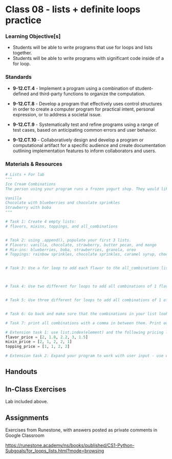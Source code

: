 # Class 08 - lists + definite loops practice

### Learning Objective[s]

* Students will be able to write programs that use for loops and lists together.   
* Students will be able to write programs with significant code inside of a for loop.

### Standards

* **9-12.CT.4** - Implement a program using a combination of student-defined and third-party functions to organize the computation.

* **9-12.CT.8** - Develop a program that effectively uses control structures in order to create a computer program for practical intent, personal expression, or to address a societal issue.

* **9-12.CT.9** - Systematically test and refine programs using a range of test cases, based on anticipating common errors and user behavior.

* **9-12.CT.10** - Collaboratively design and develop a program or computational artifact for a specific audience and create documentation outlining implementation features to inform collaborators and users.


### Materials & Resources

```python
# Lists + For lab
"""
Ice Cream Combinations
The person using your program runs a frozen yogurt shop. They would like to make a banner sharing how many combinations of frozen yogurt, mix-ins, and toppings are available. They hire you to write a program to find out all of the available combinations. Combinations look like this:

Vanilla
Chocolate with blueberries and chocolate sprinkles
Strawberry with boba
"""

# Task 1: Create 4 empty lists:
# flavors, mixins, toppings, and all_combinations


# Task 2: using .append(), populate your first 3 lists.
# Flavors: vanilla, chocolate, strawberry, butter pecan, and mango
# Mix-ins: blueberries, boba, strawberries, granola, oreo
# Toppings: rainbow sprinkles, chocolate sprinkles, caramel syrup, chocolate syrup


# Task 3: Use a for loop to add each flavor to the all_combinations list. 



# Task 4: Use two different for loops to add all combinations of 1 flavor and 1 mixin to the all_combinations list. 


# Task 5: Use three different for loops to add all combinations of 1 of each ingredient to the all_combinations list. 


# Task 6: Go back and make sure that the combinations in your list look good when printed. 

# Task 7: print all combinations with a comma in between them. Print out how many combinations there are.

# Extension task 1: use list.index(element) and the following pricing lists to add a price to each combination:
flavor_price = [2, 1.8, 2.2, 3, 1.5]
mixin_price = [2, 1, 2, 2, 1]
topping_price = [1, 1, 2, 2]

# Extension task 2: Expand your program to work with user input - use while loops to accomplish the user input. Do not worry about prices with this extension.

```

## Handouts

## In-Class Exercises

Lab included above.

## Assignments
Exercises from Runestone, with answers posted as private comments in Google Classroom

https://runestone.academy/ns/books/published/CS1-Python-Subgoals/for_loops_lists.html?mode=browsing
